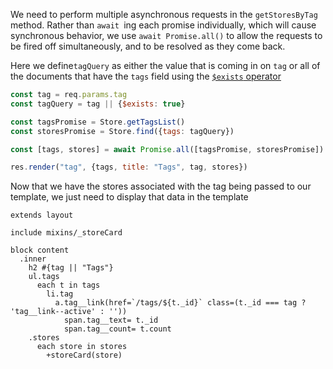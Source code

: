 We need to perform multiple asynchronous requests in the `getStoresByTag` method. Rather than `await `ing each promise individually, which will cause synchronous behavior, we use `await Promise.all()` to allow the requests to be fired off simultaneously, and to be resolved as they come back.

Here we define`tagQuery` as either the value that is coming in on `tag` or all of the documents that have the `tags` field using the [`$exists` operator](https://docs.mongodb.com/manual/reference/operator/query/exists/)
```js
const tag = req.params.tag
const tagQuery = tag || {$exists: true}

const tagsPromise = Store.getTagsList()
const storesPromise = Store.find({tags: tagQuery})

const [tags, stores] = await Promise.all([tagsPromise, storesPromise])

res.render("tag", {tags, title: "Tags", tag, stores})
```

Now that we have the stores associated with the tag being passed to our template, we just need to display that data in the template

```pug
extends layout

include mixins/_storeCard

block content
  .inner
    h2 #{tag || "Tags"}
    ul.tags
      each t in tags
        li.tag
          a.tag__link(href=`/tags/${t._id}` class=(t._id === tag ? 'tag__link--active' : ''))
            span.tag__text= t._id
            span.tag__count= t.count
    .stores
      each store in stores
        +storeCard(store)
```